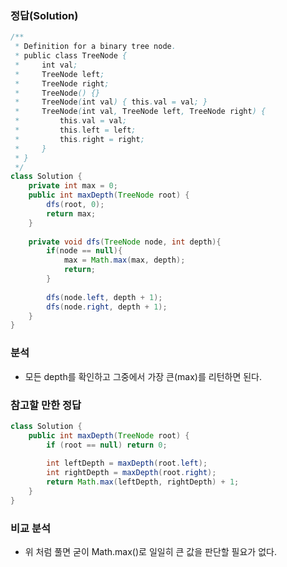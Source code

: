 ###   정답(Solution)
```java
/**
 * Definition for a binary tree node.
 * public class TreeNode {
 *     int val;
 *     TreeNode left;
 *     TreeNode right;
 *     TreeNode() {}
 *     TreeNode(int val) { this.val = val; }
 *     TreeNode(int val, TreeNode left, TreeNode right) {
 *         this.val = val;
 *         this.left = left;
 *         this.right = right;
 *     }
 * }
 */
class Solution {
    private int max = 0;
    public int maxDepth(TreeNode root) {
        dfs(root, 0);
        return max;
    }
    
    private void dfs(TreeNode node, int depth){
        if(node == null){
            max = Math.max(max, depth);
            return;
        }
        
        dfs(node.left, depth + 1);
        dfs(node.right, depth + 1);
    }
}
```

###   분석
-   모든 depth를 확인하고 그중에서 가장 큰(max)를 리턴하면 된다.

###   참고할 만한 정답
```java
class Solution {
    public int maxDepth(TreeNode root) {
        if (root == null) return 0;
            
        int leftDepth = maxDepth(root.left);
        int rightDepth = maxDepth(root.right);
        return Math.max(leftDepth, rightDepth) + 1;
    }
}
```

###   비교 분석
-   위 처럼 풀면 굳이 Math.max()로 일일히 큰 값을 판단할 필요가 없다.
